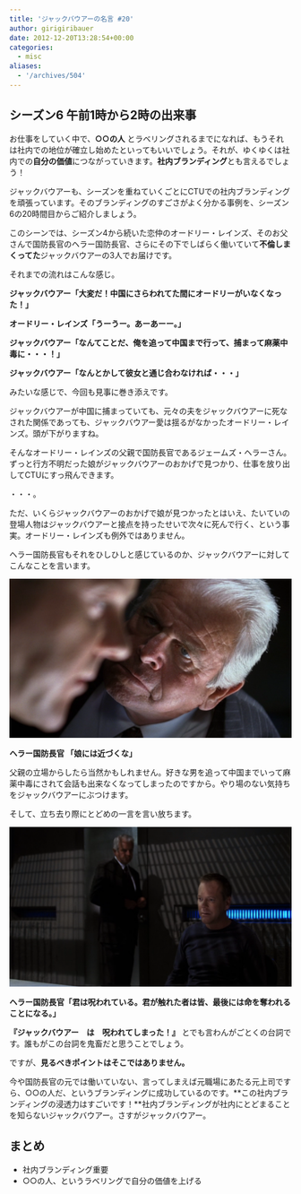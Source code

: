 ```yaml
---
title: 'ジャックバウアーの名言 #20'
author: girigiribauer
date: 2012-12-20T13:28:54+00:00
categories:
  - misc
aliases:
  - '/archives/504'
---
```

## シーズン6 午前1時から2時の出来事

お仕事をしていく中で、**○○の人** とラベリングされるまでになれば、もうそれは社内での地位が確立し始めたといってもいいでしょう。それが、ゆくゆくは社内での**自分の価値**につながっていきます。**社内ブランディング**とも言えるでしょう！

ジャックバウアーも、シーズンを重ねていくごとにCTUでの社内ブランディングを頑張っています。そのブランディングのすごさがよく分かる事例を、シーズン6の20時間目からご紹介しましょう。

このシーンでは、シーズン4から続いた恋仲のオードリー・レインズ、そのお父さんで国防長官のヘラー国防長官、さらにその下でしばらく働いていて**不倫しまくってた**ジャックバウアーの3人でお届けです。

それまでの流れはこんな感じ。

**ジャックバウアー「大変だ！中国にさらわれてた間にオードリーがいなくなった！」**

**オードリー・レインズ「うーうー。あーあーー。」**

**ジャックバウアー「なんてことだ、俺を追って中国まで行って、捕まって麻薬中毒に・・・！」**

**ジャックバウアー「なんとかして彼女と通じ合わなければ・・・」**

みたいな感じで、今回も見事に巻き添えです。

ジャックバウアーが中国に捕まっていても、元々の夫をジャックバウアーに死なされた関係であっても、ジャックバウアー愛は揺るがなかったオードリー・レインズ。頭が下がりますね。

そんなオードリー・レインズの父親で国防長官であるジェームズ・ヘラーさん。ずっと行方不明だった娘がジャックバウアーのおかげで見つかり、仕事を放り出してCTUにすっ飛んできます。

・・・。

ただ、いくらジャックバウアーのおかげで娘が見つかったとはいえ、たいていの登場人物はジャックバウアーと接点を持ったせいで次々に死んで行く、という事実。オードリー・レインズも例外ではありません。

ヘラー国防長官もそれをひしひしと感じているのか、ジャックバウアーに対してこんなことを言います。

![ヘラー国防長官 「娘には近づくな」][1]

**ヘラー国防長官 「娘には近づくな」**

父親の立場からしたら当然かもしれません。好きな男を追って中国までいって麻薬中毒にされて会話も出来なくなってしまったのですから。やり場のない気持ちをジャックバウアーにぶつけます。

そして、立ち去り際にとどめの一言を言い放ちます。

![ヘラー国防長官「君は呪われている。君が触れた者は皆、最後には命を奪われることになる。」][2]

**ヘラー国防長官「君は呪われている。君が触れた者は皆、最後には命を奪われることになる。」**

**『ジャックバウアー　は　呪われてしまった！』** とでも言わんがごとくの台詞です。誰もがこの台詞を鬼畜だと思うことでしょう。

ですが、**見るべきポイントはそこではありません。**

今や国防長官の元では働いていない、言ってしまえば元職場にあたる元上司ですら、○○の人だ、というブランディングに成功しているのです。**この社内ブランディングの浸透力はすごいです！**社内ブランディングが社内にとどまることを知らないジャックバウアー。さすがジャックバウアー。

## まとめ

  * 社内ブランディング重要
  * ○○の人、というラベリングで自分の価値を上げる

 [1]: /img/2012/12/24advent20-012.png
 [2]: /img/2012/12/24advent20-022.png

